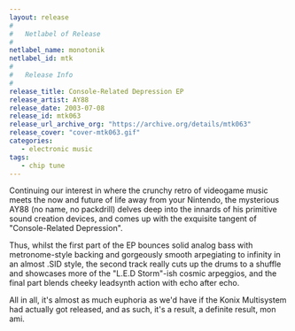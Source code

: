 ```yaml
---
layout: release
#
#   Netlabel of Release
#
netlabel_name: monotonik
netlabel_id: mtk
#
#   Release Info
#
release_title: Console-Related Depression EP
release_artist: AY88
release_date: 2003-07-08
release_id: mtk063
release_url_archive_org: "https://archive.org/details/mtk063"
release_cover: "cover-mtk063.gif"
categories:
   - electronic music
tags:
   - chip tune
---
```

Continuing our interest in where the crunchy retro of videogame music meets the now and future of life away from your Nintendo, the mysterious AY88 (no name, no packdrill) delves deep into the innards of his primitive sound creation devices, and comes up with the exquisite tangent of "Console-Related Depression".

Thus, whilst the first part of the EP bounces solid analog bass with metronome-style backing and gorgeously smooth arpegiating to infinity in an almost .SID style, the second track really cuts up the drums to a shuffle and showcases more of the "L.E.D Storm"-ish cosmic arpeggios, and the final part blends cheeky leadsynth action with echo after echo.

All in all, it's almost as much euphoria as we'd have if the Konix Multisystem had actually got released, and as such, it's a result, a definite result, mon ami.

